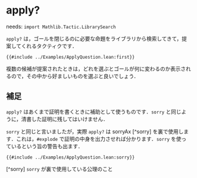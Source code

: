 # apply?

needs: `import Mathlib.Tactic.LibrarySearch`

`apply?` は，ゴールを閉じるのに必要な命題をライブラリから検索してきて，提案してくれるタクティクです．

```lean
{{#include ../Examples/ApplyQuestion.lean:first}}
```

複数の候補が提案されたときは，どれを選ぶとゴールが何に変わるのか表示されるので，その中から好ましいものを選ぶと良いでしょう．

## 補足

`apply?` はあくまで証明を書くときに補助として使うものです．`sorry` と同じように，清書した証明に残してはいけません．

`sorry` と同じと言いましたが，実際 `apply?` は sorryAx [^sorry] を裏で使用します．これは，`#explode` で証明の中身を出力させれば分かります．`sorry` を使っているという旨の警告も出ます．

```lean
{{#include ../Examples/ApplyQuestion.lean:sorry}}
```

[^sorry] `sorry` が裏で使用している公理のこと